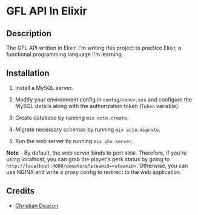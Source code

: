 # GFL API In Elixir
## Description
The GFL API written in Elixir. I'm writing this project to practice Elixir, a functional programming language I'm learning.

## Installation
1. Install a MySQL server.

2. Modify your environment config in `config/<env>.exs` and configure the MySQL details along with the authorization token (`Token` variable).

3. Create database by running `mix ecto.create`.

4. Migrate necessary schemas by running `mix ecto.migrate`.

5. Run the web server by running `mix phx.server`.

**Note** - By default, the web server binds to port `4000`. Therefore, if you're using localhost, you can grab the player's perk status by going to `http://localhost:4000/donators?steamid=<steamid>`. Otherwise, you can use NGINX and write a proxy config to redirect to the web application.

## Credits
* [Christian Deacon](https://www.linkedin.com/in/christian-deacon-902042186/)